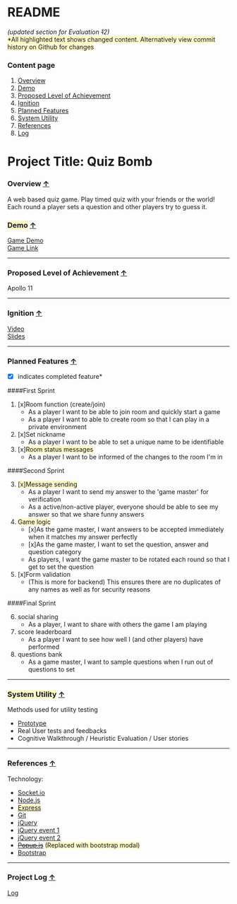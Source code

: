 README
====================== 
*(updated section for Evaluation ~~1~~2)*<br>
<span class="change">*All highlighted text shows changed content. Alternatively view commit history on Github for changes</span>

### <a name="top"></a><span class>Content page</span>
1. [Overview](#overview)
2. [Demo](#demo)
3. [Proposed Level of Achievement](#achievement)
4. [Ignition](#ignition)
5. [Planned Features](#features)
6. [System Utility](#utility)
7. [References](#references)
8. [Log](#log)

# Project Title: Quiz Bomb

### <a name="overview"></a>Overview [↑](#top)
A web based quiz game. Play timed quiz with your friends or the world! Each round a player sets a question and other players try to guess it. 

<!-- More description of game. add in visuals -->
### <a name="demo"></a><span class="change">Demo</span> [↑](#top)
[Game Demo][]<br>
[Game Link][]

<!--*Game is optimised for mobile devices-->

-------------------
### <a name="achievement"></a>Proposed Level of Achievement [↑](#top)
Apollo 11

-------------------
### <a name="ignition"></a>Ignition [↑](#top)
[Video][]<br>
[Slides][]

-------------------
### <a name="features"></a>Planned Features [↑](#top)
*[x] indicates completed feature*

####First Sprint

1. [x]Room function (create/join)
    * As a player I want to be able to join room and quickly start a game
    * As a player I want to able to create room so that I can play in a private environment
2. [x]Set nickname
    * As a player I want to be able to set a unique name to be identifiable
3. [x]<span class="change">Room status messages</span>
	 * As a player I want to be informed of the changes to the room I'm in

####Second Sprint

3.  <span class="change">[x]Message sending</span>
    * As a player I want to send my answer to the 'game master' for verification
    * As a active/non-active player, everyone should be able to see my answer so that we share funny answers
4. <span class="change">Game logic</span>
    * [x]As the game master, I want answers to be accepted immediately when it matches my answer perfectly
    * [x]As the game master, I want to set the question, answer and question category
    * As players, I want the game master to be rotated each round so that I get to set the question
5.  [x]Form validation
	 * (This is more for backend) This ensures there are no duplicates of any names as well as for security reasons

####Final Sprint

6. social sharing
    * As a player, I want to share with others the game I am playing
7. score leaderboard
    * As a player I want to see how well I (and other players) have performed
8. questions bank
    * As a game master, I want to sample questions when I run out of questions to set 

-------------------
### <a name="utility"></a><span class="change">System Utility</span> [↑](#top)
Methods used for utility testing

* [Prototype][]
* Real User tests and feedbacks
* Cognitive Walkthrough / Heuristic Evaluation / User stories

-------------------
<!-- for later milestone
### Justifications for Apollo 11
 
This section added for teams to use as a template for Evaluation 3.  You should state the level that you wish to get, as well as a justification that consists of what you did to satisfy the minimum requirements for that achievement, against the details in Post @159).

Our team proposes that we should be granted Project Gemini (Intermediate) level of achievement.
As you can see from our log we have been active over all three months of the project and have a record of sustained contribution to our Orbital project.  We have completed Liftoff, and met each other on and off through the months to develop our web application using the recommended Google App Engine using Python.
 
With respect to Mission Control topics, Min attended one session physically, while Wee Sun watched two sessions.  We have used some of the technologies (Bootstrap, Maps API) in our project, but have also watched the Unit Testing sesion although that hasn't made it into our project.
 
With respect to Peer evaluation, we have tried our best to give constructive feedback in the free-text fields, going beyond the minimum requirement for offering feedback to you, our peers. Hopefully you will agree and grant us a minimum of 2.5 / 4 stars for feedback from you. We're hoping for your 3 or 4 ratings for the peer feedback evaluation.
For the four additional features on top of the basic project we would like our peers and the instruction staff to consider the following for the criteria for Project Gemini (culled from Post @159). Hopefully this grants us the 2.5/4 minimum from all of you (please?):
·       Added Facebook system for sending thank yous (as like button by the receiving party): counts again Social integration (see e.g. https://developers.facebook.com/docs/plugins/).
 
·       Google Login: counts against Facebook or OpenID login (other than that provided automatically by Google App Engine), see e.g. https://developers.facebook.com/docs/facebook-login,https://developers.google.com/appengine/articles/openid.
 
·       Added pins and local maps for events: counts against Google Maps API https://developers.google.com/maps/, or OneMap API http://www.onemap.sg/api/help/.
 
·       Adding in auto-suggested pictures for gifts via querying Google Image against the user's description of the gift: counts against Other features.
 
We wished to have been able to complete some form of user testing but we ran out of time. We hope to poll more friends as they return to school at Week 0 and 1 for this, but we understand that this cannot be counted as the project is officially over with Evaluation 3 :-( Oh well.
-->

### <a name="references"></a>References [↑](#top)

Technology:

* [Socket.io][]
* [Node.js][]
* <span class="change">[Express][]</span>
* [Git][]
* [jQuery][]
* [jQuery event 1][]
* [jQuery event 2][]
* [~~Popup.js~~][] <span class="change">(Replaced with bootstrap modal)</span>
* [Bootstrap][]

-------------------
### <a name="log"></a>Project Log [↑](#top)
[Log][]

<!-- links -->
[game demo]: http://youtu.be/t_zq7qRYGJk
[prototype]: http://quizbomb.heroku.com
[game link]: http://quizbomb.heroku.com
[video]: http://youtu.be/HEGBts_DTzo
[slides]: https://docs.google.com/presentation/d/1aR7e_4yMLNAcQ9QlRmh7JdMM8Tlh1obsozhcB6fMlt8/edit?usp=sharing 
[Socket.io]: http://socket.io/
[node.js]: https://nodejs.org/api/all.html
[express]: http://expressjs.com/
[git]: https://progit.org/
[jquery]: http://api.jquery.com/
[jQuery event 1]: http://jqfundamentals.com/chapter/events 
[jQuery event 2]:http://www.mattlunn.me.uk/blog/2012/05/what-does-event-bubbling-mean/
[~~popup.js~~]: http://docs.toddish.co.uk/popup/
[Bootstrap]: http://getbootstrap.com/

[log]: https://docs.google.com/spreadsheets/d/1e2rd8M_KX9adLv5_JHVMh9-lTx8qztDOJhhcLJqUQAU/edit?usp=sharing

<!-- Style -->
<style>
    .change {
    background-color: #fffbcc;
</style>